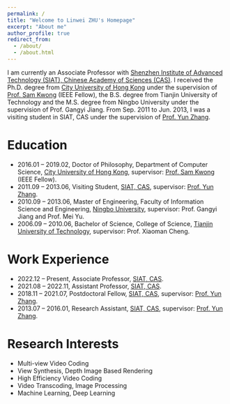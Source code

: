 ```yaml
---
permalink: /
title: "Welcome to Linwei ZHU's Homepage"
excerpt: "About me"
author_profile: true
redirect_from: 
  - /about/
  - /about.html
---
```

I am currently an Associate Professor with [Shenzhen Institute of Advanced Technology (SIAT), Chinese Academy of Sciences (CAS)](https://www.siat.ac.cn/). I received the Ph.D. degree from [City University of Hong Kong](https://www.cityu.edu.hk/) under the supervision of [Prof. Sam Kwong](https://www.ln.edu.hk/po/professor-sam-kwong-tak-wu) (IEEE Fellow), the B.S. degree from Tianjin University of Technology and the M.S. degree from Ningbo University under the supervision of Prof. Gangyi Jiang. From Sep. 2011 to Jun. 2013, I was a visiting student in SIAT, CAS under the supervision of [Prof. Yun Zhang](https://sece.sysu.edu.cn/szll/js/1406776.htm).


Education
======
* 2016.01 – 2019.02, Doctor of Philosophy, Department of Computer Science, [City University of Hong Kong](https://www.cityu.edu.hk/), supervisor: [Prof. Sam Kwong](https://www.ln.edu.hk/po/professor-sam-kwong-tak-wu) (IEEE Fellow).
* 2011.09 – 2013.06, Visiting Student, [SIAT, CAS](https://www.siat.ac.cn/), supervisor: [Prof. Yun Zhang](https://sece.sysu.edu.cn/szll/js/1406776.htm).
* 2010.09 – 2013.06, Master of Engineering, Faculty of Information Science and Engineering, [Ningbo University](https://www.nbu.edu.cn/), supervisor: Prof. Gangyi Jiang and Prof. Mei Yu.
* 2006.09 – 2010.06, Bachelor of Science, College of Science, [Tianjin University of Technology](https://www.tjut.edu.cn/), supervisor: Prof. Xiaoman Cheng.


Work Experience
======
* 2022.12 – Present, Associate Professor, [SIAT, CAS](https://www.siat.ac.cn/).
* 2021.08 – 2022.11, Assistant Professor, [SIAT, CAS](https://www.siat.ac.cn/).
* 2018.11 – 2021.07, Postdoctoral Fellow, [SIAT, CAS](https://www.siat.ac.cn/), supervisor: [Prof. Yun Zhang](https://sece.sysu.edu.cn/szll/js/1406776.htm).
* 2013.07 – 2016.01, Research Assistant, [SIAT, CAS](https://www.siat.ac.cn/), supervisor: [Prof. Yun Zhang](https://sece.sysu.edu.cn/szll/js/1406776.htm).

Research Interests
======
* Multi-view Video Coding
* View Synthesis, Depth Image Based Rendering
* High Efficiency Video Coding
* Video Transcoding, Image Processing
* Machine Learning, Deep Learning

